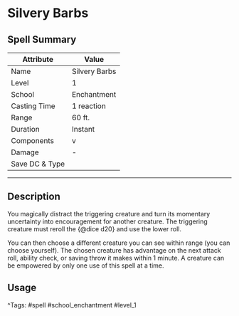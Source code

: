 # Silvery Barbs

## Spell Summary

| Attribute        | Value                  |
|------------------|------------------------|
| Name             | Silvery Barbs                 |
| Level            | 1                |
| School           | Enchantment          |
| Casting Time     | 1 reaction              |
| Range            | 60 ft.            |
| Duration         | Instant             |
| Components       | v             |
| Damage           | -               |
| Save DC & Type   |              |

---

## Description

You magically distract the triggering creature and turn its momentary uncertainty into encouragement for another creature. The triggering creature must reroll the {@dice d20} and use the lower roll.

You can then choose a different creature you can see within range (you can choose yourself). The chosen creature has advantage on the next attack roll, ability check, or saving throw it makes within 1 minute. A creature can be empowered by only one use of this spell at a time.

## Usage


^Tags: #spell #school_enchantment #level_1